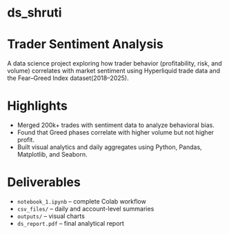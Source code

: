 # ds_shruti
# Trader Sentiment Analysis 
A data science project exploring how trader behavior (profitability, risk, and volume) correlates with market sentiment using Hyperliquid trade data and the Fear–Greed Index dataset(2018–2025).

# Highlights
- Merged 200k+ trades with sentiment data to analyze behavioral bias.
- Found that Greed phases correlate with higher volume but not higher profit.
- Built visual analytics and daily aggregates using Python, Pandas, Matplotlib, and Seaborn.

# Deliverables
- `notebook_1.ipynb` – complete Colab workflow
- `csv_files/` – daily and account-level summaries
- `outputs/` – visual charts
- `ds_report.pdf` – final analytical report
